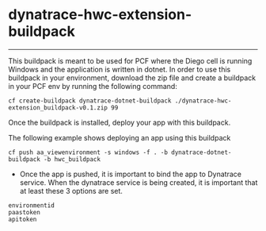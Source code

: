 # dynatrace-hwc-extension-buildpack
---

This buildpack is meant to be used for PCF where the Diego cell is running Windows and the application is written in dotnet.
In order to use this buildpack in your environment, download the zip file and create a buildpack in your PCF env by running the following command:

```$xslt
cf create-buildpack dynatrace-dotnet-buildpack ./dynatrace-hwc-extension_buildpack-v0.1.zip 99
```

Once the buildpack is installed, deploy your app with this buildpack.

The following example shows deploying an app using this buildpack
```$xslt
cf push aa_viewenvironment -s windows -f . -b dynatrace-dotnet-buildpack -b hwc_buildpack
```

* Once the app is pushed, it is important to bind the app to Dynatrace service. When the dynatrace service is being created, it is important that at least these 3 options are set. 
```$xslt
environmentid
paastoken
apitoken
```

